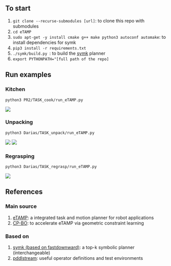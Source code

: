 ## To start

1. `git clone --recurse-submodules [url]`: to clone this repo with submodules
3. `cd eTAMP`
2. `sudo apt-get -y install cmake g++ make python3 autoconf automake`: to install dependencies for symk
3. `pip3 install -r requirements.txt`
4. `./symk/build.py `: to build the [symk](symk) planner
5. `export PYTHONPATH="[full path of the repo]`


## Run examples


### Kitchen

```console
python3 PR2/TASK_cook/run_eTAMP.py
```

![](docs/figures/cooking_5.gif)


### Unpacking

```console
python3 Darias/TASK_unpack/run_eTAMP.py
```

![](docs/figures/unpack_c2.gif)
![](docs/figures/unpack_c3.gif)

### Regrasping

```console
python3 Darias/TASK_regrasp/run_eTAMP.py
```

![](docs/figures/regrasp3.gif)


## References

### Main source

1. [eTAMP](https://arxiv.org/pdf/2103.05456.pdf): a integrated task and motion planner for robot applications
2. [CP-BO](https://arxiv.org/pdf/2201.09612.pdf): to accelerate eTAMP via geometric constraint learning

### Based on

1. [symk (based on fastdownward)](https://github.com/speckdavid/symk): a top-k symbolic planner (interchangeable)
2. [pddlstream](https://github.com/caelan/pddlstream): useful operator definitions and test environments


